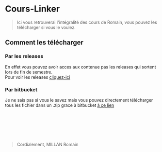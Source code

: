 # Cours-Linker
> Ici vous retrouverai l'intégralité des cours de Romain, vous pouvez les télécharger si vous le voulez.

## Comment les télécharger
### Par les releases
En effet vous pouvez avoir acces aux contenue pas les releases qui sortent lors de fin de semestre.<br/>
Pour voir les releases [cliquez-ici](https://bitbucket.org/wabezeter/cours-linker/downloads/)

### Par bitbucket
Je ne sais pas si vous le savez mais vous pouvez directement télécharger tous les fichier dans un .zip grace à bitbucket [à ce lien](https://bitbucket.org/wabezeter/cours-linker/downloads/)

<br/><br/><br/><br/><br/>
> Cordialement, MILLAN Romain
